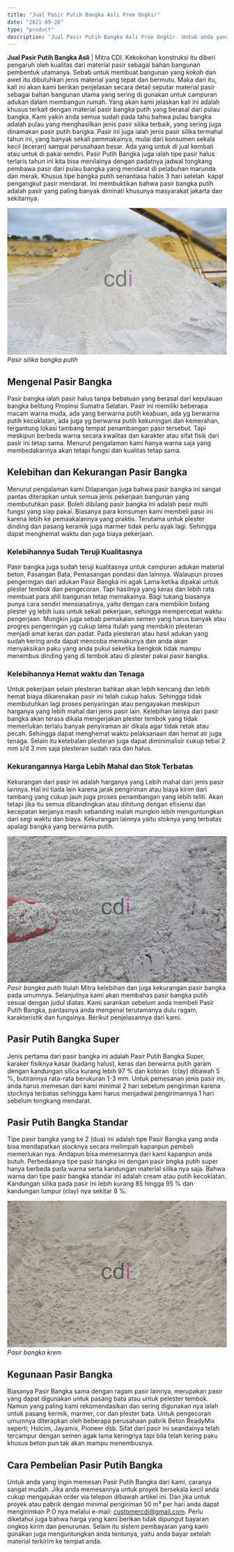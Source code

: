 ```yaml
---
title: "Jual Pasir Putih Bangka Asli Free Ongkir"
date: "2021-09-28"
type: "product"
description: "Jual Pasir Putih Bangka Asli Free Ongkir. Untuk anda yang ingin memesan Pasir Putih Bangka dari kami, caranya sangat mudah. Jika anda memesannya untuk proyek..."
---
```


**Jual Pasir Putih Bangka Asli** | Mitra CDI. Kekokohan konstruksi itu diberi pengaruh oleh kualitas dari material pasir sebagai bahan bangunan pembentuk utamanya. Sebab untuk membuat bangunan yang kokoh dan awet itu dibutuhkan jenis material yang tepat dan bermutu. Maka dari itu, kali ini akan kami berikan penjelasan secara detail seputar material pasir sebagai bahan bangunan utama yang sering di gunakan untuk campuran adukan dalam membangun rumah. Yang akan kami jelaskan kali ini adalah khusus terkait dengan material pasir bangka putih yang berasal dari pulau bangka.
Kami yakin anda semua sudah pada tahu bahwa pulau bangka adalah pulau yang menghasilkan jenis pasir silika terbaik, yang sering juga dinamakan pasir putih bangka. Pasir ini juga ialah jenis pasir silika termahal tahun ini, yang banyak sekali pemmakainya, mulai dari konsumen sekala kecil (eceran) sampai perusahaan besar. Ada yang untuk di jual kembali atau untuk di pakai sendiri. Pasir Putih Bangka juga ialah tipe pasir halus terlaris tahun ini kita bisa menilainya dengan padatnya jadwal tongkang pembawa pasir dari pulau bangka yang mendarat di pelabuhan marunda dan merak. Khusus tipe bangka putih senantiasa habis 3 hari setelah  kapal pengangkut pasir mendarat. Ini membuktikan bahwa pasir bangka putih adalah pasir yang paling banyak diminati khusunya masyarakat jakarta dan sekitarnya.

![Pasir silika bangka putih](/images/product/silika-bangka-putih-4.jpg)
*Pasir silika bangka putih*

 ## Mengenal Pasir Bangka
    
Pasir bangka ialah pasir halus tanpa bebatuan yang berasal dari kepulauan bangka belitung Propinsi Sumatra Selatan. Pasir ini memiliki beberapa macam warna muda, ada yang berwarna putih keabuan, ada yg berwarna putih kecoklatan, ada juga yg berwarna putih kekuningan dan kemerahan, tergantung lokasi tambang tempat penambangan pasir tersebut. Tapi meskipun berbeda warna secara kwalitas dan karakter atau sifat fisik dari pasir ini tetap sama. Menurut pengalaman kami hanya warna saja yang membedakannya akan tetapi fungsi dan kualitas tetap sama.

 ## Kelebihan dan Kekurangan Pasir Bangka
    
Menurut pengalaman kami Dilapangan juga bahwa pasir bangka ini sangat pantas diterapkan untuk semua jenis pekerjaan bangunan yang membutuhkan pasir. Boleh dibilang pasir bangka ini adalah pasir multi fungsi yang siap pakai. Biasanya para konsumen kami membeli pasir ini karena lebih ke pemaakaiannya yang praktis. Terutama untuk plester dinding dan pasang keramik juga marmer tidak perlu ayak lagi. Sehingga dapat menghemat waktu dan juga biaya pekerjaan.
### Kelebihannya Sudah Teruji Kualitasnya
Pasir bangka juga sudah teruji kualitasnya untuk campuran adukan material beton, Pasangan Bata, Pemasangan pondasi dan lainnya. Walaupun proses pengeringan dari adukan Pasir Bangka ini agak Lama ketika dipakai untuk plester tembok dan pengecoran. Tapi hasilnya yang keras dan lebih rata membuat para ahli bangunan tetap memakainya. Bagi tukang biasanya punya cara sendiri mensiasatinya, yaitu dengan cara membikin bidang plester yg lebih luas untuk sekali pekerjaan, sehingga mempercepat waktu pengerjaan.
Mungkin juga sebab pemakaian semen yang harus banyak atau progres pengeringan yg cukup lama itulah yang membikin plesteran menjadi amat keras dan padat. Pada plesteran atau hasil adukan yang sudah kering anda dapat mencoba memakunya dan anda akan menyaksikan paku yang anda pukul seketika bengkok tidak mampu menembus dinding yang di tembok atau di plester pakai pasir bangka.
### Kelebihannya Hemat waktu dan Tenaga
Untuk pekerjaan selain plesteran bahkan akan lebih kencang dan lebih hemat biaya dikarenakan pasir ini telah cukup halus. Sehingga tidak membutuhkan lagi proses penyaringan atau pengayakan meskipun harganya yang lebih mahal dari jenis pasir lain.
Kelebihan lainya dari pasir bangka akan terasa dikala mengerjakan plester tembok yang tidak memerlukan terlalu banyak penyiraman air dikala agar tidak retak atau pecah. Sehingga dapat menghemat waktu pelaksanaan dan hemat air juga tenaga. Selain itu ketebalan plesteran juga dapat diminimalisir cukup tebal 2 mm s/d 3 mm saja plesteran sudah rata dan halus.
### Kekurangannya Harga Lebih Mahal dan Stok Terbatas
Kekurangan dari pasir ini adalah harganya yang Lebih mahal dari jenis pasir lainnya. Hal ini tiada lain karena jarak pengiriman atau biaya kirim dari tambang yang cukup jauh juga proses penambangan yang lebih teliti. Akan tetapi jika itu semua dibandingkan atau dihitung dengan efisiensi dan kecepatan kerjanya masih sebanding malah mungkin lebih menguntungkan dari segi waktu dan biaya. Kekurangan lainnya yaitu stoknya yang terbatas apalagi bangka yang berwarna putih.

![Pasir bangka putih](/images/product/bangka-abu-abu.jpg)
*Pasir bangka putih*
Itulah Mitra kelebihan dan juga kekurangan pasir bangka pada umumnya. Selanjutnya kami akan membahas pasir bangka putih sesuai dengan judul diatas. Kami sarankan sebelum anda membeli Pasir Putih Bangka, pantasnya anda mengenal terutamanya dulu ragam, karakteristik dan fungsinya. Berikut penjelasannya dari kami.

 ## Pasir Putih Bangka Super
    
Jenis pertama dari pasir bangka ini adalah Pasir Putih Bangka Super, karaker fisiknya kasar (kadang halus), keras dan berwarna putih garam dengan kandungan silica kurang lebih 97 % dan kotoran  (clay) dibawah 5 %, butirannya rata-rata berukuran 1-3 mm. Untuk pemesanan jenis pasir ini, anda harus memesan dari kami minimal 2 hari sebelum pengiriman karena stocknya terbatas sehingga kami harus menjadwal pengirimannya 1 hari sebelum tongkang mendarat.

 ## Pasir Putih Bangka Standar
    
Tipe pasir bangka yang ke 2 (dua) ini adalah tipe Pasir Bangka yang anda bisa mendapatkan stocknya secara melimpah kapanpun pembeli memerlukan nya. Andapun bisa memesannya dari kami kapanpun anda butuh. Perbedaanya tipe pasir bangka ini dengan pasir bngka putih super hanya berbeda pada warna serta kandungan material silika nya saja. Bahwa warna dari tipe pasir bangka standar ini adalah cream atau putih kecoklatan. Kandungan silika pada pasir ini lebih kurang 85 hingga 95 % dan kandungan lumpur (clay) nya sekitar 8 %.

![Pasir bangka krem](/images/product/bangka-krem.jpg)
*Pasir bangka krem*

 ## Kegunaan Pasir Bangka
    
Biasanya Pasir Bangka sama dengan ragam pasir lainnya, merupakan pasir yang dapat digunakan untuk pasang bata atau untuk pelester tembok. Namun yang paling kami rekomendasikan dan sering digunakan nya ialah untuk pasang kermik, marmer, cor dan plester bata. Untuk pengecoran umumnya diterapkan oleh beberapa perusahaan pabrik Beton ReadyMix seperti; Holcim, Jayamix, Pioneer dsb. Sifat dari pasir ini seandainya telah tercampur dengan semen agak lama keringnya tapi bila telah kering paku khusus beton pun tak akan mampu menembusnya.

 ## Cara Pembelian Pasir Putih Bangka
    
Untuk anda yang ingin memesan Pasir Putih Bangka dari kami, caranya sangat mudah. Jika anda memesannya untuk proyek bersekala kecil anda cukup mengajukan order via telepon dibawah artikel ini. Dan jika untuk proyek atau pabrik dengan minimal pengiriman 50 m³ per hari anda dapat mengirimkan P.O nya melalui e-mail: customercdi@gmail.com. Perlu diketahui juga bahwa harga yang kami berikan tidak dipungut bayaran ongkos kirim dan penurunan. Selain itu sistem pembayaran yang kami gunakan juga menguntungkan anda tentunya, yaitu anda bayar setelah material terkirim ke tempat anda.
